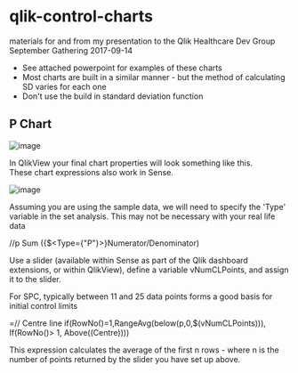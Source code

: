 # qlik-control-charts
materials for and from my presentation to the  Qlik Healthcare Dev Group September Gathering 2017-09-14


- See attached powerpoint for examples of these charts
- Most charts are built in a similar manner - but the method of calculating SD varies for each one
- Don't use the build in standard deviation function


## P Chart

![image](https://user-images.githubusercontent.com/3278367/70188539-e0534a00-16e8-11ea-95fb-068fee4d5014.png)



In QlikView your final chart properties will look something like this.  
These chart expressions also work in Sense.

![image](https://user-images.githubusercontent.com/3278367/70188300-396eae00-16e8-11ea-8547-c1cf92175e39.png)

Assuming you are using the sample data, we will need to specify the 'Type' variable in the set analysis.
This may not be necessary with your real life data

//p
Sum ({$<Type={"P"}>}Numerator/Denominator)

Use a slider (available within Sense as part of the Qlik dashboard extensions, or within QlikView), define a variable
vNumCLPoints, and assign it to the slider.

For SPC, typically between 11 and 25 data points forms a good basis for initial control limits

=// Centre line
if(RowNo()=1,RangeAvg(below(p,0,$(vNumCLPoints))),
If(RowNo()> 1, Above((Centre))))

This expression calculates the average of the first n rows - where n is the number of points returned by the slider you have set up above.



